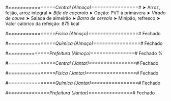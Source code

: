 
*#================Central (Almoço)================#*
➤ Arroz, feijão, arroz integral
➤ *Bife de caçarola*
➤ Opção: PVT à primavera
➤ *Virado de couve*
➤ Salada de almeirão
➤ *Barra de cereais*
➤ Minipão, refresco
➤ Valor calórico da refeição: 875 kcal

*#================Física (Almoço)=================#*
Fechado

*#================Química (Almoço)================#*
Fechado

*#==============Prefeitura (Almoço)===============#*
Fechado
%

*#================Central (Jantar)================#*
Fechado

*#================Física (Jantar)=================#*
Fechado

*#================Química (Jantar)================#*
Fechado

*#==============Prefeitura (Jantar)===============#*
Fechado
